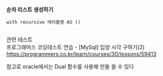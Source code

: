 
**순차 리스트 생성하기** 

```mysql
with recursive 테이블명 AS ()


```

관련 테스트 <br>
프로그래머스 코딩테스트 연습 - [MySql] 입양 시각 구하기(2) <br>
https://programmers.co.kr/learn/courses/30/lessons/59413

참고로 oracle에서는 Dual 함수를 사용해 만들 쓸 수 있다  

